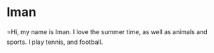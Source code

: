 # Iman
⭐️Hi, my name is Iman. I love the summer time, as well as animals and sports. I play tennis, and football. 
